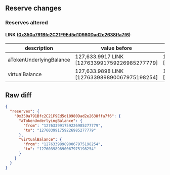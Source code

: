 ## Reserve changes

### Reserves altered

#### LINK ([0x350a791Bfc2C21F9Ed5d10980Dad2e2638ffa7f6](https://optimistic.etherscan.io/address/0x350a791Bfc2C21F9Ed5d10980Dad2e2638ffa7f6))

| description | value before | value after |
| --- | --- | --- |
| aTokenUnderlyingBalance | 127,633.9917 LINK [127633991759226985277779] | 127,603.9917 LINK [127603991759226985277779] |
| virtualBalance | 127,633.9898 LINK [127633989890067975198254] | 127,603.9898 LINK [127603989890067975198254] |


## Raw diff

```json
{
  "reserves": {
    "0x350a791Bfc2C21F9Ed5d10980Dad2e2638ffa7f6": {
      "aTokenUnderlyingBalance": {
        "from": "127633991759226985277779",
        "to": "127603991759226985277779"
      },
      "virtualBalance": {
        "from": "127633989890067975198254",
        "to": "127603989890067975198254"
      }
    }
  }
}
```